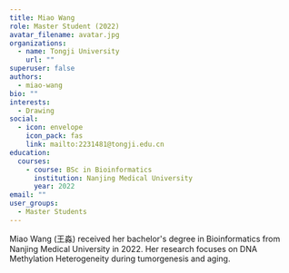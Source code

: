 ```yaml
---
title: Miao Wang
role: Master Student (2022)
avatar_filename: avatar.jpg
organizations:
  - name: Tongji University
    url: ""
superuser: false
authors:
  - miao-wang
bio: ""
interests:
  - Drawing
social:
  - icon: envelope
    icon_pack: fas
    link: mailto:2231481@tongji.edu.cn
education:
  courses:
    - course: BSc in Bioinformatics
      institution: Nanjing Medical University
      year: 2022
email: ""
user_groups:
  - Master Students
---
```

Miao Wang (王淼) received her bachelor's degree in Bioinformatics from Nanjing Medical University in 2022. Her research focuses on DNA Methylation Heterogeneity during tumorgenesis and aging.
